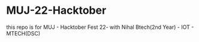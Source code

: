 # MUJ-22-Hacktober
this repo is for MUJ - Hacktober Fest 22- with Nihal Btech(2nd Year) - IOT - MTECH(DSC)
